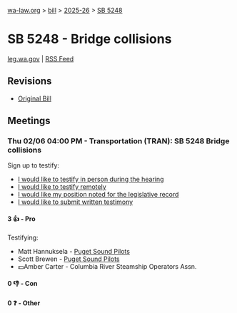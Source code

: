 [wa-law.org](/) > [bill](/bill/) > [2025-26](/bill/2025-26/) > [SB 5248](/bill/2025-26/sb/5248/)

# SB 5248 - Bridge collisions
[leg.wa.gov](https://app.leg.wa.gov/billsummary?BillNumber=5248&Year=2025&Initiative=false) | [RSS Feed](./rss.xml)

## Revisions
* [Original Bill](1/)

## Meetings
### Thu 02/06 04:00 PM - Transportation (TRAN): SB 5248 Bridge collisions
Sign up to testify:
* [I would like to testify in person during the hearing](https://app.leg.wa.gov/csi/Testifier/Add?chamber=House&mId=32628&aId=162975&caId=25317&tId=1)
* [I would like to testify remotely](https://app.leg.wa.gov/csi/Testifier/Add?chamber=House&mId=32628&aId=162975&caId=25317&tId=2)
* [I would like my position noted for the legislative record](https://app.leg.wa.gov/csi/Testifier/Add?chamber=House&mId=32628&aId=162975&caId=25317&tId=3)
* [I would like to submit written testimony](https://app.leg.wa.gov/csi/Testifier/Add?chamber=House&mId=32628&aId=162975&caId=25317&tId=4)

#### 3 👍 - Pro
Testifying:
* Matt Hannuksela - [Puget Sound Pilots](/org/puget_sound_pilots/)
* Scott Brewen - [Puget Sound Pilots](/org/puget_sound_pilots/)
* 💵Amber Carter - Columbia River Steamship Operators Assn.

#### 0 👎 - Con

#### 0 ❓ - Other
